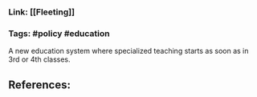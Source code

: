 ### Link: [[Fleeting]]

### Tags: #policy #education 

A new education system where specialized teaching starts as soon as in 3rd or 4th classes.

## References: